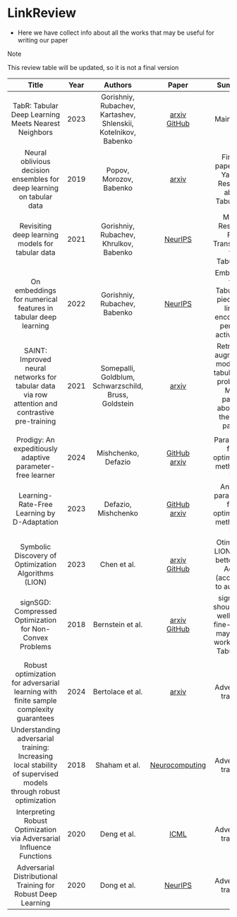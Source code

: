 # LinkReview

- Here we have collect info about all the works that may be useful for writing our paper

> [!NOTE]
> This review table will be updated, so it is not a final version

| Title | Year | Authors | Paper | Summary |
| :---: | :---: | :---: | :---: | :---: |
|  TabR: Tabular Deep Learning Meets Nearest Neighbors |  2023  | Gorishniy, Rubachev, Kartashev, Shlenskii, Kotelnikov, Babenko | [arxiv](https://arxiv.org/pdf/2307.14338) <br> [GitHub](https://github.com/yandex-research/tabular-dl-tabr) | Main paper |
|  Neural oblivious decision ensembles for deep learning on tabular data |  2019  | Popov, Morozov, Babenko | [arxiv](https://arxiv.org/pdf/1909.06312) | First(?) paper from Yandex Research about Tabular DL |
|  Revisiting deep learning models for tabular data |  2021  | Gorishniy, Rubachev, Khrulkov, Babenko | [NeurIPS](https://proceedings.neurips.cc/paper_files/paper/2021/file/9d86d83f925f2149e9edb0ac3b49229c-Paper.pdf) | MLP + ResNet + FT-Transformer for TabularDL |
|  On embeddings for numerical features in tabular deep learning |  2022  | Gorishniy, Rubachev, Babenko | [NeurIPS](https://proceedings.neurips.cc/paper_files/paper/2022/file/9e9f0ffc3d836836ca96cbf8fe14b105-Paper-Conference.pdf) | Embedings for TabularDL: piecewise linear encoding + periodic activations |
|SAINT: Improved neural networks for tabular data via row attention and contrastive pre-training  |  2021  | Somepalli, Goldblum, Schwarzschild, Bruss, Goldstein | [arxiv](https://arxiv.org/pdf/2106.01342) | Retrieval-augmented models for tabular data problems. <br> More papers about it in the [TabR](https://arxiv.org/pdf/2307.14338) paper) |
|      |      |      |      |      |
| Prodigy: An expeditiously adaptive parameter-free learner | 2024 | Mishchenko, Defazio | [GitHub](https://github.com/konstmish/prodigy) <br> [arxiv](https://arxiv.org/pdf/2306.06101)| Parameter-free optimization method for DL |
| Learning-Rate-Free Learning by D-Adaptation | 2023 | Defazio, Mishchenko | [GitHub](https://github.com/facebookresearch/dadaptation) <br> [arxiv](https://arxiv.org/pdf/2301.07733)| Another parameter-free optimization method for DL |
| Symbolic Discovery of Optimization Algorithms (LION) | 2023 | Chen et al. | [arxiv](https://arxiv.org/pdf/2301.07733) <br> [GitHub](https://github.com/google/automl/tree/master/lion)| Otimizator LION that is better than Adam (according to authors) |
| signSGD: Compressed Optimization for Non-Convex Problems | 2018 | Bernstein et al. | [arxiv](https://arxiv.org/pdf/1802.04434) <br> [GitHub](https://github.com/jxbz/signSGD/blob/master/signSGD_zeros.ipynb)| signSGD, should work well in the fine-tuning, maybe will work well in TabularDL |
|      |      |      |      |      |
| Robust optimization for adversarial learning with finite sample complexity guarantees | 2024 | Bertolace et al. | [arxiv](https://arxiv.org/pdf/2403.15207)| Adversarial training |
| Understanding adversarial training: Increasing local stability of supervised models through robust optimization | 2018 | Shaham et al. | [Neurocomputing](https://www.sciencedirect.com/science/article/pii/S0925231218304557)| Adversarial training |
| Interpreting Robust Optimization via Adversarial Influence Functions | 2020 | Deng et al. | [ICML](http://proceedings.mlr.press/v119/deng20a/deng20a.pdf)| Adversarial training |
| Adversarial Distributional Training for Robust Deep Learning | 2020 | Dong et al. | [NeurIPS](https://proceedings.neurips.cc/paper_files/paper/2020/file/5de8a36008b04a6167761fa19b61aa6c-Paper.pdf)| Adversarial training |
